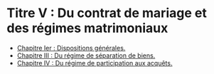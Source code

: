 # Titre V : Du contrat de mariage et des régimes matrimoniaux

- [Chapitre Ier : Dispositions générales.](chapitre-ier)
- [Chapitre III : Du régime de séparation de biens.](chapitre-iii)
- [Chapitre IV : Du régime de participation aux acquêts.](chapitre-iv)

